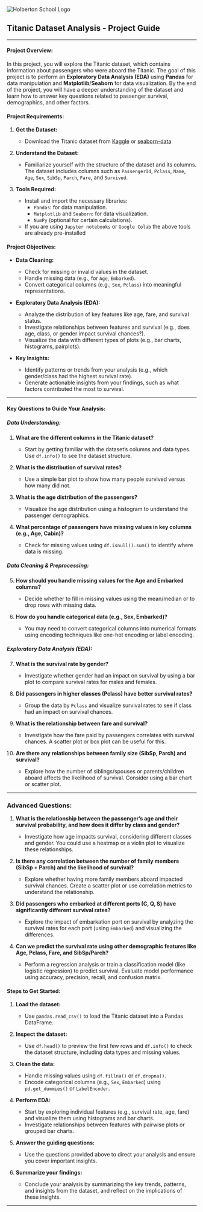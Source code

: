 

![Holberton School Logo](https://cdn.prod.website-files.com/6105315644a26f77912a1ada/63eea844ae4e3022154e2878_Holberton.png)


## Titanic Dataset Analysis - Project Guide

---

#### **Project Overview:**
In this project, you will explore the Titanic dataset, which contains information about passengers who were aboard the Titanic. The goal of this project is to perform an **Exploratory Data Analysis (EDA)** using **Pandas** for data manipulation and **Matplotlib**/**Seaborn** for data visualization. By the end of the project, you will have a deeper understanding of the dataset and learn how to answer key questions related to passenger survival, demographics, and other factors.

#### **Project Requirements:**

1. **Get the Dataset:**
   - Download the Titanic dataset from [Kaggle](https://www.kaggle.com/c/titanic/data) or [seaborn-data](https://github.com/mwaskom/seaborn-data/blob/master/titanic.csv)

2. **Understand the Dataset:**
   - Familiarize yourself with the structure of the dataset and its columns. The dataset includes columns such as `PassengerId`, `Pclass`, `Name`, `Age`, `Sex`, `SibSp`, `Parch`, `Fare`, and `Survived`.

3. **Tools Required:**
   - Install and import the necessary libraries:
     - `Pandas`: for data manipulation.
     - `Matplotlib` and `Seaborn`: for data visualization.
     - `NumPy` (optional for certain calculations).
    - If you are using `Jupyter notebooks` or `Google Colab` the above tools are already pre-installed 

#### **Project Objectives:**

- **Data Cleaning:**
   - Check for missing or invalid values in the dataset.
   - Handle missing data (e.g., for `Age`, `Embarked`).
   - Convert categorical columns (e.g., `Sex`, `Pclass`) into meaningful representations.

- **Exploratory Data Analysis (EDA):**
   - Analyze the distribution of key features like age, fare, and survival status.
   - Investigate relationships between features and survival (e.g., does age, class, or gender impact survival chances?).
   - Visualize the data with different types of plots (e.g., bar charts, histograms, pairplots).

- **Key Insights:**
   - Identify patterns or trends from your analysis (e.g., which gender/class had the highest survival rate).
   - Generate actionable insights from your findings, such as what factors contributed the most to survival.

---

#### **Key Questions to Guide Your Analysis:**

##### **Data Understanding:**
1. **What are the different columns in the Titanic dataset?**
   - Start by getting familiar with the dataset’s columns and data types. Use `df.info()` to see the dataset structure.
   
2. **What is the distribution of survival rates?**
   - Use a simple bar plot to show how many people survived versus how many did not.

3. **What is the age distribution of the passengers?**
   - Visualize the age distribution using a histogram to understand the passenger demographics.

4. **What percentage of passengers have missing values in key columns (e.g., Age, Cabin)?**
   - Check for missing values using `df.isnull().sum()` to identify where data is missing.

##### **Data Cleaning & Preprocessing:**
5. **How should you handle missing values for the Age and Embarked columns?**
   - Decide whether to fill in missing values using the mean/median or to drop rows with missing data.

6. **How do you handle categorical data (e.g., Sex, Embarked)?**
   - You may need to convert categorical columns into numerical formats using encoding techniques like one-hot encoding or label encoding.

##### **Exploratory Data Analysis (EDA):**
7. **What is the survival rate by gender?**
   - Investigate whether gender had an impact on survival by using a bar plot to compare survival rates for males and females.

8. **Did passengers in higher classes (Pclass) have better survival rates?**
   - Group the data by `Pclass` and visualize survival rates to see if class had an impact on survival chances.

9. **What is the relationship between fare and survival?**
   - Investigate how the fare paid by passengers correlates with survival chances. A scatter plot or box plot can be useful for this.

10. **Are there any relationships between family size (SibSp, Parch) and survival?**
    - Explore how the number of siblings/spouses or parents/children aboard affects the likelihood of survival. Consider using a bar chart or scatter plot.

---

### **Advanced Questions:**

1. **What is the relationship between the passenger’s age and their survival probability, and how does it differ by class and gender?**
   - Investigate how age impacts survival, considering different classes and gender. You could use a heatmap or a violin plot to visualize these relationships.

2. **Is there any correlation between the number of family members (SibSp + Parch) and the likelihood of survival?**
   - Explore whether having more family members aboard impacted survival chances. Create a scatter plot or use correlation metrics to understand the relationship.

3. **Did passengers who embarked at different ports (C, Q, S) have significantly different survival rates?**
   - Explore the impact of embarkation port on survival by analyzing the survival rates for each port (using `Embarked`) and visualizing the differences.

4. **Can we predict the survival rate using other demographic features like Age, Pclass, Fare, and SibSp/Parch?**
   - Perform a regression analysis or train a classification model (like logistic regression) to predict survival. Evaluate model performance using accuracy, precision, recall, and confusion matrix.

#### **Steps to Get Started:**
1. **Load the dataset:**
   - Use `pandas.read_csv()` to load the Titanic dataset into a Pandas DataFrame.

2. **Inspect the dataset:**
   - Use `df.head()` to preview the first few rows and `df.info()` to check the dataset structure, including data types and missing values.

3. **Clean the data:**
   - Handle missing values using `df.fillna()` or `df.dropna()`.
   - Encode categorical columns (e.g., `Sex`, `Embarked`) using `pd.get_dummies()` or `LabelEncoder`.

4. **Perform EDA:**
   - Start by exploring individual features (e.g., survival rate, age, fare) and visualize them using histograms and bar charts.
   - Investigate relationships between features with pairwise plots or grouped bar charts.

5. **Answer the guiding questions:**
   - Use the questions provided above to direct your analysis and ensure you cover important insights.

6. **Summarize your findings:**
   - Conclude your analysis by summarizing the key trends, patterns, and insights from the dataset, and reflect on the implications of these insights.

---
